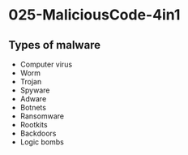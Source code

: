 # 025-MaliciousCode-4in1

## Types of malware

* Computer virus
* Worm
* Trojan
* Spyware
* Adware
* Botnets
* Ransomware
* Rootkits
* Backdoors
* Logic bombs